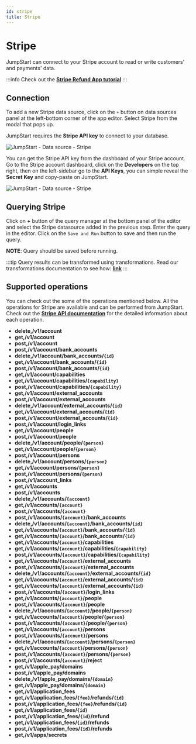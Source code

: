 ```yaml
---
id: stripe
title: Stripe
---
```


# Stripe

JumpStart can connect to your Stripe account to read or write customers' and payments' data.

:::info
Check out the **[Stripe Refund App tutorial](https://blog.jumpstart.com/build-a-stripe-refund-tool-using-low-code/)**
:::

## Connection

To add a new Stripe data source, click on the `+` button on data sources panel at the left-bottom corner of the app editor. Select Stripe from the modal that pops up.

JumpStart requires the **Stripe API key** to connect to your database.

<div style={{textAlign: 'center'}}>

![JumpStart - Data source - Stripe](/img/datasource-reference/stripe/connect.png)

</div>

You can get the Stripe API key from the dashboard of your Stripe account. Go to the Stripe account dashboard, click on the **Developers** on the top right, then on the left-sidebar go to the **API Keys**, you can simple reveal the **Secret Key** and copy-paste on JumpStart.

<div style={{textAlign: 'center'}}>

![JumpStart - Data source - Stripe](/img/datasource-reference/stripe/apikey.png)

</div>

## Querying Stripe

Click on **+** button of the query manager at the bottom panel of the editor and select the Stripe datasource added in the previous step. Enter the query in the editor. Click on the `Save and Run` button to save and then run the query.

**NOTE**: Query should be saved before running.

:::tip
Query results can be transformed using transformations. Read our transformations documentation to see how: **[link](/docs/tutorial/transformations)**
:::

## Supported operations


You can check out the some of the operations mentioned below. All the operations for Stripe are available and can be performed from JumpStart. Check out the **[Stripe API documentation](https://stripe.com/docs/api/)** for the detailed information about each operation.

- **delete,/v1/account**
- **get,/v1/account**
- **post,/v1/account**
- **post,/v1/account/bank_accounts**
- **delete,/v1/account/bank_accounts/`{id}`**
- **get,/v1/account/bank_accounts/`{id}`**
- **post,/v1/account/bank_accounts/`{id}`**
- **get,/v1/account/capabilities**
- **get,/v1/account/capabilities/`{capability}`**
- **post,/v1/account/capabilities/`{capability}`**
- **get,/v1/account/external_accounts**
- **post,/v1/account/external_accounts**
- **delete,/v1/account/external_accounts/`{id}`**
- **get,/v1/account/external_accounts/`{id}`**
- **post,/v1/account/external_accounts/`{id}`**
- **post,/v1/account/login_links**
- **get,/v1/account/people**
- **post,/v1/account/people**
- **delete,/v1/account/people/`{person}`**
- **get,/v1/account/people/`{person}`**
- **post,/v1/account/persons**
- **delete,/v1/account/persons/`{person}`**
- **get,/v1/account/persons/`{person}`**
- **post,/v1/account/persons/`{person}`**
- **post,/v1/account_links**
- **get,/v1/accounts**
- **post,/v1/accounts**
- **delete,/v1/accounts/`{account}`**
- **get,/v1/accounts/`{account}`**
- **post,/v1/accounts/`{account}`**
- **post,/v1/accounts/`{account}`/bank_accounts**
- **delete,/v1/accounts/`{account}`/bank_accounts/`{id}`**
- **get,/v1/accounts/`{account}`/bank_accounts/`{id}`**
- **get,/v1/accounts/`{account}`/bank_accounts/`{id}`**
- **get,/v1/accounts/`{account}`/capabilities**
- **get,/v1/accounts/`{account}`/capabilities/`{capability}`**
- **post,/v1/accounts/`{account}`/capabilities/`{capability}`**
- **get,/v1/accounts/`{account}`/external_accounts**
- **post,/v1/accounts/`{account}`/external_accounts**
- **delete,/v1/accounts/`{account}`/external_accounts/`{id}`**
- **get,/v1/accounts/`{account}`/external_accounts/`{id}`**
- **get,/v1/accounts/`{account}`/external_accounts/`{id}`**
- **post,/v1/accounts/`{account}`/login_links**
- **get,/v1/accounts/`{account}`/people**
- **post,/v1/accounts/`{account}`/people**
- **delete,/v1/accounts/`{account}`/people/`{person}`**
- **get,/v1/accounts/`{account}`/people/`{person}`**
- **post,/v1/accounts/`{account}`/people/`{person}`**
- **get,/v1/accounts/`{account}`/persons**
- **post,/v1/accounts/`{account}`/persons**
- **delete,/v1/accounts/`{account}`/persons/`{person}`**
- **get,/v1/accounts/`{account}`/persons/`{person}`**
- **post,/v1/accounts/`{account}`/persons/`{person}`**
- **post,/v1/accounts/`{account}`/reject**
- **get,/v1/apple_pay/domains**
- **post,/v1/apple_pay/domains**
- **delete,/v1/apple_pay/domains/`{domain}`**
- **get,/v1/apple_pay/domains/`{domain}`**
- **get,/v1/application_fees**
- **get,/v1/application_fees/`{fee}`/refunds/`{id}`**
- **post,/v1/application_fees/`{fee}`/refunds/`{id}`**
- **get,/v1/application_fees/`{id}`**
- **post,/v1/application_fees/`{id}`/refund**
- **get,/v1/application_fees/`{id}`/refunds**
- **post,/v1/application_fees/`{id}`/refunds**
- **get,/v1/apps/secrets**
